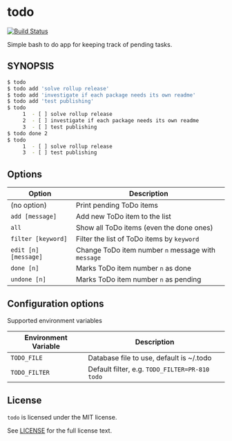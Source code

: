 # todo
[![Build Status](https://travis-ci.org/san650/todo.svg?branch=master)](https://travis-ci.org/san650/todo)

Simple bash to do app for keeping track of pending tasks.

## SYNOPSIS

```sh
$ todo
$ todo add 'solve rollup release'
$ todo add 'investigate if each package needs its own readme'
$ todo add 'test publishing'
$ todo
     1	- [ ] solve rollup release
     2	- [ ] investigate if each package needs its own readme
     3	- [ ] test publishing
$ todo done 2
$ todo
     1	- [ ] solve rollup release
     3	- [ ] test publishing
```

## Options

| Option               | Description                                        |
| -------------------- |----------------------------------------------------|
| (no option)          | Print pending ToDo items                           |
| `add [message]`      | Add new ToDo item to the list                      |
| `all`                | Show all ToDo items (even the done ones)           |
| `filter [keyword]`   | Filter the list of ToDo items by `keyword`         |
| `edit [n] [message]` | Change ToDo item number `n` message with `message` |
| `done [n]`           | Marks ToDo item number `n` as done                 |
| `undone [n]`         | Marks ToDo item number `n` as pending              |

## Configuration options

Supported environment variables

| Environment Variable | Description                                    |
| -------------------- | ---------------------------------------------- |
| `TODO_FILE`          | Database file to use, default is ~/.todo       |
| `TODO_FILTER`        | Default filter, e.g. `TODO_FILTER=PR-810 todo` |

## License

`todo` is licensed under the MIT license.

See [LICENSE](./LICENSE) for the full license text.
